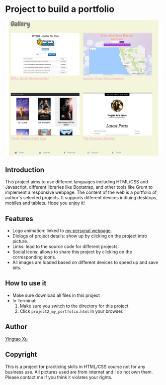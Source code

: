 # Project to build a portfolio
![Image of webpage](https://github.com/MomokoXu/Project-Build-A-Portfolio/blob/master/project/websample.png)
## Introduction
This project aims to use different languages including HTML/CSS and Javascript, different libraries like Bootstrap, and other tools like Grunt to implement a responsive webpage. The content of the web is a portfolio of author's selected projects. It supports different devices indluing desktops, mobiles and tablets. Hope you enjoy it!

## Features
* Logo animation: linked to [my personal webpage](http://www.momokoxu.com/).
* Diologs of project details: show up by clicking on the project intro picture.
* Links: lead to the source code for different projects.
* Social icons: allows to share this project by clicking on the corresponding icons.
* All images are loaded based on different devices to speed up and save bits.

## How to use it
* Make sure download all files in this project
* In Terminal:
    1. Make sure you switch to the directory for this project
    2. Click `project2_my_portfolio.html` in your browser.
## Author
[Yingtao Xu](https://github.com/MomokoXu)

## Copyright
This is a project for practicing skills in HTML/CSS course not for any business use. All pictures used are from internet and I do not own them. Please contact me if you think it violates your rights.